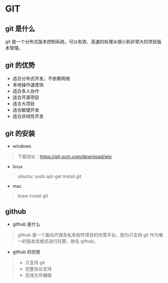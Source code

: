 # GIT
## git 是什么
git 是一个分布式版本控制系统，可以有效、高速的处理从很小到非常大的项目版本管理。
## git 的优势
- 适合分布式开发，不依赖网络
- 本地操作速度快
- 适合多人协作
- 适合开源项目
- 适合大项目
- 适合敏捷开发
- 适合非线性开发

## git 的安装
- windows
> 下载地址：https://git-scm.com/download/win
- linux
> ubuntu: sudo apt-get install git
- mac
> brew install git
## github
- github 是什么
> github 是一个面向开源及私有软件项目的托管平台，因为只支持 git 作为唯一的版本库格式进行托管，故名 github。
- github 的优势
> - 只支持 git
> - 完整协议支持
> - 在线文件编辑
> 
### 







